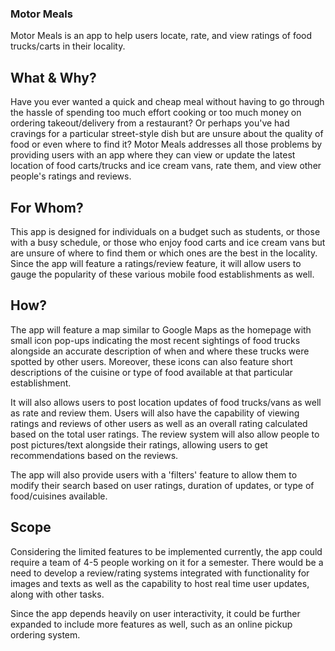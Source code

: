 ### Motor Meals

Motor Meals is an app to help users locate, rate, and view ratings of food trucks/carts in their locality.

## What & Why?

Have you ever wanted a quick and cheap meal without having to go through the hassle of spending too much effort cooking or too much money on ordering takeout/delivery from a restaurant? Or perhaps you've had cravings for a particular street-style dish but are unsure about the quality of food or even where to find it? Motor Meals addresses all those problems by providing users with an app where they can view or update the latest location of food carts/trucks and ice cream vans, rate them, and view other people's ratings and reviews. 

## For Whom?

This app is designed for individuals on a budget such as students, or those with a busy schedule, or those who enjoy food carts and ice cream vans but are unsure of where to find them or which ones are the best in the locality. Since the app will feature a ratings/review feature, it will allow users to gauge the popularity of these various mobile food establishments as well.  

## How?

The app will feature a map similar to Google Maps as the homepage with small icon pop-ups indicating the most recent sightings of food trucks alongside an accurate description of when and where these trucks were spotted by other users. Moreover, these icons can also feature short descriptions of the cuisine or type of food available at that particular establishment.

It will also allows users to post location updates of food trucks/vans as well as rate and review them. Users will also have the capability of viewing ratings and reviews of other users as well as an overall rating calculated based on the total user ratings. The review system will also allow people to post pictures/text alongside their ratings, allowing users to get recommendations based on the reviews.

The app will also provide users with a 'filters' feature to allow them to modify their search based on user ratings, duration of updates, or type of food/cuisines available.

## Scope

Considering the limited features to be implemented currently, the app could require a team of 4-5 people working on it for a semester. There would be a need to develop a review/rating systems integrated with functionality for images and texts as well as the capability to host real time user updates, along with other tasks.

Since the app depends heavily on user interactivity, it could be further expanded to include more features as well, such as an online pickup ordering system.